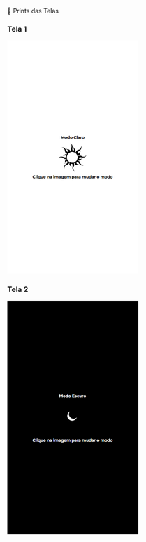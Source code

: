📸 Prints das Telas

### Tela 1
<img src="./prints/screen1.png" width="300" />

### Tela 2
<img src="./prints/screen2.png" width="300" />
